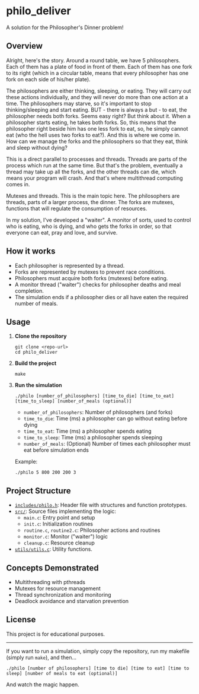 # philo_deliver

A solution for the Philosopher's Dinner problem!

## Overview

Alright, here's the story. Around a round table, we have 5 philosophers. Each of them has a plate of food in front of them. Each of them has one fork to its right (which in a circular table, means that every philosopher has one fork on each side of his/her plate).

The philosophers are either thinking, sleeping, or eating. They will carry out these actions individually, and they will never do more than one action at a time. The philosophers may starve, so it's important to stop thinking/sleeping and start eating. BUT - there is always a but - to eat, the philosopher needs both forks. Seems easy right? But think about it. When a philosopher starts eating, he takes both forks. So, this means that the philosopher right beside him has one less fork to eat, so, he simply cannot eat (who the hell uses two forks to eat?). And this is where we come in. How can we manage the forks and the philosophers so that they eat, think and sleep without dying?

This is a direct parallel to processes and threads. Threads are parts of the process which run at the same time. But that's the problem, eventually a thread may take up all the forks, and the other threads can die, which means your program will crash. And that's where multithread computing comes in.

Mutexes and threads. This is the main topic here. The philosophers are threads, parts of a larger process, the dinner. The forks are mutexes, functions that will regulate the consumption of resources.

In my solution, I've developed a "waiter". A monitor of sorts, used to control who is eating, who is dying, and who gets the forks in order, so that everyone can eat, pray and love, and survive.

## How it works

- Each philosopher is represented by a thread.
- Forks are represented by mutexes to prevent race conditions.
- Philosophers must acquire both forks (mutexes) before eating.
- A monitor thread ("waiter") checks for philosopher deaths and meal completion.
- The simulation ends if a philosopher dies or all have eaten the required number of meals.

## Usage

1. **Clone the repository**  
   ```
   git clone <repo-url>
   cd philo_deliver
   ```

2. **Build the project**  
   ```
   make
   ```

3. **Run the simulation**  
   ```
   ./philo [number_of_philosophers] [time_to_die] [time_to_eat] [time_to_sleep] [number_of_meals (optional)]
   ```
   - `number_of_philosophers`: Number of philosophers (and forks)
   - `time_to_die`: Time (ms) a philosopher can go without eating before dying
   - `time_to_eat`: Time (ms) a philosopher spends eating
   - `time_to_sleep`: Time (ms) a philosopher spends sleeping
   - `number_of_meals`: (Optional) Number of times each philosopher must eat before simulation ends

   Example:
   ```
   ./philo 5 800 200 200 3
   ```

## Project Structure

- [`includes/philo.h`](philo_deliver/includes/philo.h): Header file with structures and function prototypes.
- [`src/`](philo_deliver/src/): Source files implementing the logic:
  - `main.c`: Entry point and setup
  - `init.c`: Initialization routines
  - `routine.c`, `routine2.c`: Philosopher actions and routines
  - `monitor.c`: Monitor ("waiter") logic
  - `cleanup.c`: Resource cleanup
- [`utils/utils.c`](philo_deliver/utils/utils.c): Utility functions.

## Concepts Demonstrated

- Multithreading with pthreads
- Mutexes for resource management
- Thread synchronization and monitoring
- Deadlock avoidance and starvation prevention

## License

This project is for educational purposes.

---

If you want to run a simulation, simply copy the repository, run my makefile (simply run `make`), and then...

```
./philo [number of philosophers] [time to die] [time to eat] [time to sleep] [number of meals to eat (optional)]
```

And watch the magic happen.
